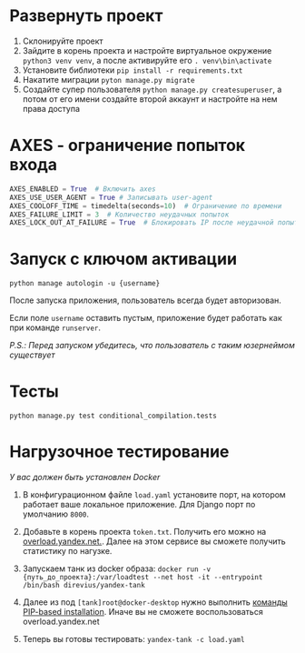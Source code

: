 <h1>Развернуть проект</h1>

1. Склонируйте проект 
2. Зайдите в корень проекта и настройте виртуальное окружение `python3 venv venv`, а после активируйте его `. venv\bin\activate`
3. Установите библиотеки `pip install -r requirements.txt`
4. Накатите миграции `pyton manage.py migrate`
5. Создайте супер пользователя `python manage.py createsuperuser`, а потом от его имени создайте второй аккаунт и настройте на нем права доступа

<h1>AXES - ограничение попыток входа</h1>

```python
AXES_ENABLED = True  # Включить axes
AXES_USE_USER_AGENT = True # Записывать user-agent
AXES_COOLOFF_TIME = timedelta(seconds=10)  # Ограничение по времени
AXES_FAILURE_LIMIT = 3  # Количество неудачных попыток
AXES_LOCK_OUT_AT_FAILURE = True  # Блокировать IP после неудачной попытки входа
```

<h1>Запуск с ключом активации</h1>

`python manage autologin -u {username}`

После запуска приложения, пользователь всегда будет авторизован.

Если поле `username` оставить пустым, приложение будет работать как при команде `runserver`.

<i>P.S.: Перед запуском убедитесь, что пользователь с таким юзернеймом существует</i>

<h1>Тесты</h1>

`python manage.py test conditional_сompilation.tests`


<h1>Нагрузочное тестирование</h1>

<i>У вас должен быть установлен Docker</i>

1. В конфигурационном файле `load.yaml` установите порт, на котором работает ваше локальное приложение. 
Для Django порт по умолчанию `8000`.
   
2. Добавьте в корень проекта `token.txt`. Получить его можно на <a href='https://overload.yandex.net'>overload.yandex.net.</a>. 
Далее на этом сервисе вы сможете получить статистику по нагузке.

3. Запускаем танк из docker образа: `docker run -v {путь_до_проекта}:/var/loadtest --net host -it --entrypoint /bin/bash direvius/yandex-tank
`
   
4. Далее из под `[tank]root@docker-desktop` нужно выполнить  <a href='https://overload.yandex.net/mainpage/guide#install'>команды PIP-based installation</a>. 
   Иначе вы не сможете воспользоваться overload.yandex.net
   
5. Теперь вы готовы тестировать: `yandex-tank -c load.yaml`
